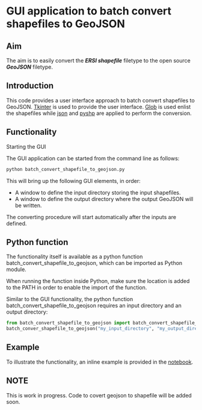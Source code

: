 # GUI application to batch convert shapefiles to GeoJSON

## Aim

The aim is to easily convert the ***ERSI shapefile*** filetype to the open source ***GeoJSON*** filetype.



## Introduction

This code provides a user interface approach to batch convert shapefiles to GeoJSON. [Tkinter](https://wiki.python.org/moin/TkInter) is used to provide the user interface. [Glob](https://docs.python.org/3/library/glob.html) is used enlist the shapefiles while [json](https://docs.python.org/3/library/json.html) and [pyshp](https://pypi.python.org/pypi/pyshp) are applied to perform the conversion.



## Functionality

Starting the GUI

The GUI application can be started from the command line as follows:

```python
python batch_convert_shapefile_to_geojson.py
```

This will bring up the following GUI elements, in order:

- A window to define the input directory storing the input shapefiles.
- A window to define the output directory where the output GeoJSON will be written.

The converting procedure will start automatically after the inputs are defined.



## Python function

The functionality itself is available as a python function batch_convert_shapefile_to_geojson, which can be imported as Python module.

When running the function inside Python, make sure the location is added to the PATH in order to enable the import of the function.

Similar to the GUI functionality, the python function batch_convert_shapefile_to_geojson requires an input directory and an output directory:

```python
from batch_convert_shapefile_to_geojson import batch_convert_shapefile_to_geojson
batch_conver_shapefile_to_geojson("my_input_directory", "my_output_directory")
```



## Example

To illustrate the functionality, an inline example is provided in the [notebook](https://github.com/inbo/inbo-pyutils/blob/shapefile_geojson_shapefile/gis/shapefile_geojson_shapefile/batch_convert_shapefile_to_geojson.ipynb).



## NOTE

This is work in progress.  Code to covert geojson to shapefile will be added soon.